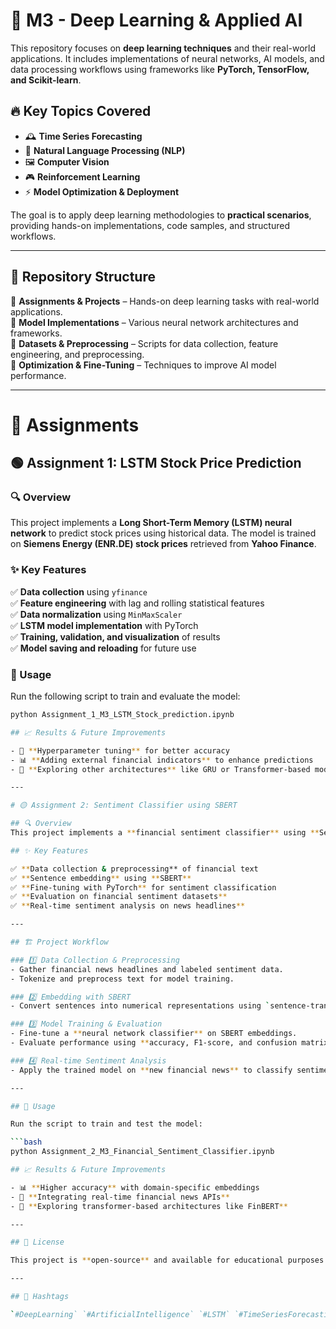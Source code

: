 # 📌 M3 - Deep Learning & Applied AI  

This repository focuses on **deep learning techniques** and their real-world applications. It includes implementations of neural networks, AI models, and data processing workflows using frameworks like **PyTorch, TensorFlow, and Scikit-learn**.  

## 🔥 Key Topics Covered  

- 🕰 **Time Series Forecasting**  
- 📝 **Natural Language Processing (NLP)**  
- 🖼 **Computer Vision**  
- 🎮 **Reinforcement Learning**  
- ⚡ **Model Optimization & Deployment**  

The goal is to apply deep learning methodologies to **practical scenarios**, providing hands-on implementations, code samples, and structured workflows.  

---

## 📂 Repository Structure  

📁 **Assignments & Projects** – Hands-on deep learning tasks with real-world applications.  
📁 **Model Implementations** – Various neural network architectures and frameworks.  
📁 **Datasets & Preprocessing** – Scripts for data collection, feature engineering, and preprocessing.  
📁 **Optimization & Fine-Tuning** – Techniques to improve AI model performance.  

---

# 📕 Assignments  

## 🟢 Assignment 1: LSTM Stock Price Prediction  

### 🔍 Overview  
This project implements a **Long Short-Term Memory (LSTM) neural network** to predict stock prices using historical data. The model is trained on **Siemens Energy (ENR.DE) stock prices** retrieved from **Yahoo Finance**.  

### ✨ Key Features  

✅ **Data collection** using `yfinance`  
✅ **Feature engineering** with lag and rolling statistical features  
✅ **Data normalization** using `MinMaxScaler`  
✅ **LSTM model implementation** with PyTorch  
✅ **Training, validation, and visualization** of results  
✅ **Model saving and reloading** for future use  

### 🚀 Usage  

Run the following script to train and evaluate the model:  

```bash
python Assignment_1_M3_LSTM_Stock_prediction.ipynb

## 📈 Results & Future Improvements  

- 🔧 **Hyperparameter tuning** for better accuracy  
- 📊 **Adding external financial indicators** to enhance predictions  
- 🤖 **Exploring other architectures** like GRU or Transformer-based models  

---

# 🟡 Assignment 2: Sentiment Classifier using SBERT  

## 🔍 Overview  
This project implements a **financial sentiment classifier** using **Sentence-BERT (SBERT)**. The model is trained on **financial news headlines** to predict whether the sentiment is **positive, negative, or neutral**.  

## ✨ Key Features  

✅ **Data collection & preprocessing** of financial text  
✅ **Sentence embedding** using **SBERT**  
✅ **Fine-tuning with PyTorch** for sentiment classification  
✅ **Evaluation on financial sentiment datasets**  
✅ **Real-time sentiment analysis on news headlines**  

---

## 🏗 Project Workflow  

### 1️⃣ Data Collection & Preprocessing  
- Gather financial news headlines and labeled sentiment data.  
- Tokenize and preprocess text for model training.  

### 2️⃣ Embedding with SBERT  
- Convert sentences into numerical representations using `sentence-transformers`.  

### 3️⃣ Model Training & Evaluation  
- Fine-tune a **neural network classifier** on SBERT embeddings.  
- Evaluate performance using **accuracy, F1-score, and confusion matrix**.  

### 4️⃣ Real-time Sentiment Analysis  
- Apply the trained model on **new financial news** to classify sentiment.  

---

## 🚀 Usage  

Run the script to train and test the model:  

```bash
python Assignment_2_M3_Financial_Sentiment_Classifier.ipynb

## 📈 Results & Future Improvements  

- 📊 **Higher accuracy** with domain-specific embeddings  
- 🔄 **Integrating real-time financial news APIs**  
- 🤖 **Exploring transformer-based architectures like FinBERT**  

---

## 📜 License  

This project is **open-source** and available for educational purposes. 🎓  

---

## 🔖 Hashtags  

`#DeepLearning` `#ArtificialIntelligence` `#LSTM` `#TimeSeriesForecasting` `#StockPrediction` `#SentimentAnalysis` `#NLP` `#SBERT` `#FinancialAI` `#PyTorch` `#MachineLearning`  

